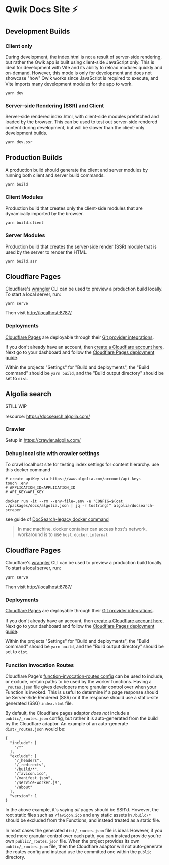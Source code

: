 # Qwik Docs Site ⚡️

## Development Builds

### Client only

During development, the index.html is not a result of server-side rendering, but rather the Qwik app is built using client-side JavaScript only. This is ideal for development with Vite and its ability to reload modules quickly and on-demand. However, this mode is only for development and does not showcase "how" Qwik works since JavaScript is required to execute, and Vite imports many development modules for the app to work.

```
yarn dev
```

### Server-side Rendering (SSR) and Client

Server-side rendered index.html, with client-side modules prefetched and loaded by the browser. This can be used to test out server-side rendered content during development, but will be slower than the client-only development builds.

```
yarn dev.ssr
```

## Production Builds

A production build should generate the client and server modules by running both client and server build commands.

```
yarn build
```

### Client Modules

Production build that creates only the client-side modules that are dynamically imported by the browser.

```
yarn build.client
```

### Server Modules

Production build that creates the server-side render (SSR) module that is used by the server to render the HTML.

```
yarn build.ssr
```

## Cloudflare Pages

Cloudflare's [wrangler](https://github.com/cloudflare/wrangler) CLI can be used to preview a production build locally. To start a local server, run:

```
yarn serve
```

Then visit [http://localhost:8787/](http://localhost:8787/)

### Deployments

[Cloudflare Pages](https://pages.cloudflare.com/) are deployable through their [Git provider integrations](https://developers.cloudflare.com/pages/platform/git-integration/).

If you don't already have an account, then [create a Cloudflare account here](https://dash.cloudflare.com/sign-up/pages). Next go to your dashboard and follow the [Cloudflare Pages deployment guide](https://developers.cloudflare.com/pages/framework-guides/deploy-anything/).

Within the projects "Settings" for "Build and deployments", the "Build command" should be `yarn build`, and the "Build output directory" should be set to `dist`.

## Algolia search

STILL WIP

resource: https://docsearch.algolia.com/

### Crawler

Setup in https://crawler.algolia.com/

### Debug local site with crawler settings

To crawl localhost site for testing index settings for content hierarchy. use this docker command

```shell
# create apiKey via https://www.algolia.com/account/api-keys
touch .env
# APPLICATION_ID=APPLICATION_ID
# API_KEY=API_KEY

docker run -it --rm --env-file=.env -e "CONFIG=$(cat ./packages/docs/algolia.json | jq -r tostring)" algolia/docsearch-scraper
```

see guide of [DocSearch-legacy docker command](https://docsearch.algolia.com/docs/legacy/run-your-own#run-the-crawl-from-the-docker-image)

> In mac machine, docker container can access host's network, workaround is to use `host.docker.internal`

## Cloudflare Pages

Cloudflare's [wrangler](https://github.com/cloudflare/wrangler) CLI can be used to preview a production build locally. To start a local server, run:

```
yarn serve
```

Then visit [http://localhost:8787/](http://localhost:8787/)

### Deployments

[Cloudflare Pages](https://pages.cloudflare.com/) are deployable through their [Git provider integrations](https://developers.cloudflare.com/pages/platform/git-integration/).

If you don't already have an account, then [create a Cloudflare account here](https://dash.cloudflare.com/sign-up/pages). Next go to your dashboard and follow the [Cloudflare Pages deployment guide](https://developers.cloudflare.com/pages/framework-guides/deploy-anything/).

Within the projects "Settings" for "Build and deployments", the "Build command" should be `yarn build`, and the "Build output directory" should be set to `dist`.

### Function Invocation Routes

Cloudflare Page's [function-invocation-routes config](https://developers.cloudflare.com/pages/platform/functions/routing/#functions-invocation-routes) can be used to include, or exclude, certain paths to be used by the worker functions. Having a `_routes.json` file gives developers more granular control over when your Function is invoked.
This is useful to determine if a page response should be Server-Side Rendered (SSR) or if the response should use a static-site generated (SSG) `index.html` file.

By default, the Cloudflare pages adaptor _does not_ include a `public/_routes.json` config, but rather it is auto-generated from the build by the Cloudflare adaptor. An example of an auto-generate `dist/_routes.json` would be:

```
{
  "include": [
    "/*"
  ],
  "exclude": [
    "/_headers",
    "/_redirects",
    "/build/*",
    "/favicon.ico",
    "/manifest.json",
    "/service-worker.js",
    "/about"
  ],
  "version": 1
}
```

In the above example, it's saying _all_ pages should be SSR'd. However, the root static files such as `/favicon.ico` and any static assets in `/build/*` should be excluded from the Functions, and instead treated as a static file.

In most cases the generated `dist/_routes.json` file is ideal. However, if you need more granular control over each path, you can instead provide you're own `public/_routes.json` file. When the project provides its own `public/_routes.json` file, then the Cloudflare adaptor will not auto-generate the routes config and instead use the committed one within the `public` directory.
